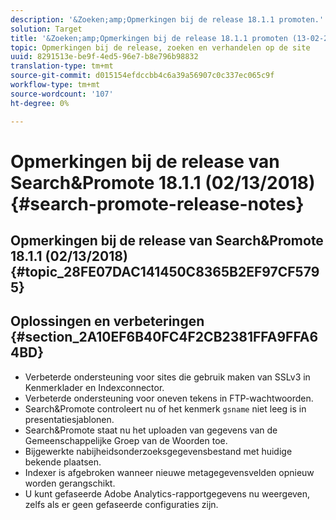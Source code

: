 ```yaml
---
description: '&Zoeken;amp;Opmerkingen bij de release 18.1.1 promoten.'
solution: Target
title: '&Zoeken;amp;Opmerkingen bij de release 18.1.1 promoten (13-02-2018)'
topic: Opmerkingen bij de release, zoeken en verhandelen op de site
uuid: 8291513e-be9f-4ed5-96e7-b8e796b98832
translation-type: tm+mt
source-git-commit: d015154efdccbb4c6a39a56907c0c337ec065c9f
workflow-type: tm+mt
source-wordcount: '107'
ht-degree: 0%

---
```



# Opmerkingen bij de release van Search&amp;Promote 18.1.1 (02/13/2018){#search-promote-release-notes}

## Opmerkingen bij de release van Search&amp;Promote 18.1.1 (02/13/2018) {#topic_28FE07DAC141450C8365B2EF97CF5795}

## Oplossingen en verbeteringen {#section_2A10EF6B40FC4F2CB2381FFA9FFA64BD}

* Verbeterde ondersteuning voor sites die gebruik maken van SSLv3 in Kenmerklader en Indexconnector.
* Verbeterde ondersteuning voor oneven tekens in FTP-wachtwoorden.
* Search&amp;Promote controleert nu of het kenmerk `gsname` niet leeg is in presentatiesjablonen.
* Search&amp;Promote staat nu het uploaden van gegevens van de Gemeenschappelijke Groep van de Woorden toe.
* Bijgewerkte nabijheidsonderzoeksgegevensbestand met huidige bekende plaatsen.
* Indexer is afgebroken wanneer nieuwe metagegevensvelden opnieuw worden gerangschikt.
* U kunt gefaseerde Adobe Analytics-rapportgegevens nu weergeven, zelfs als er geen gefaseerde configuraties zijn.

